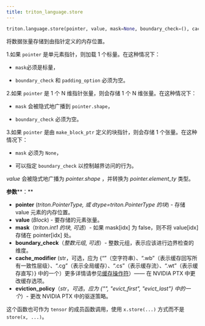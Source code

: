 ```yaml
---
title: triton_language.store
---
```


```python
triton.language.store(pointer, value, mask=None, boundary_check=(), cache_modifier='', eviction_policy='')
```


将数据张量存储到由指针定义的内存位置。


1.如果 `pointer` 是单元素指针，则加载 1 个标量。在这种情况下：

* `mask`必须是标量，

    

* `boundary_check` 和 `padding_option` 必须为空。

2.如果 `pointer` 是 1 个 N 维指针张量，则会存储 1 个 N 维张量。在这种情况下：

* `mask` 会被隐式地广播到 `pointer.shape`，

   

* `boundary_check` 必须为空。

   

3.如果 `pointer` 是由 `make_block_ptr` 定义的块指针，则会存储 1 个张量。在这种情况下：

* `mask` 必须为 `None`，

    

* 可以指定 `boundary_check` 以控制越界访问的行为。

*value* 会被隐式地广播为 *pointer.shape* ，并转换为 *pointer.element_ty* 类型。


**参数****：**

* **pointer** (*triton.PointerType, 或 dtype=triton.PointerType 的块*) - 存储 value 元素的内存位置。
* **value** (*Block*) - 要存储的元素张量。
* **mask**（*triton.int1 的块*, *可选*）- 如果 mask[idx] 为 false，则不将 value[idx] 存储在 pointer[idx] 处。
* **boundary_check**（*整数元组*, *可选*）- 整数元组，表示应该进行边界检查的维度。
* **cache_modifier** (str，可选，应为 {“”（空字符串）、“.wb”（表示缓存回写所有一致性层级）、“.cg”（表示全局缓存）、“.cs”（表示缓存流）、“.wt”（表示缓存直写）} 中的一个）更多详情请参见[缓存操作符](https://docs.nvidia.com/cuda/parallel-thread-execution/index.html#cache-operators)）—— 在 NVIDIA PTX 中更改缓存选项。
* **eviction_policy**（*str*，*可选*，*应为 {"", "evict_first", "evict_last"} 中的一个*）- 更改 NVIDIA PTX 中的驱逐策略。

这个函数也可作为 `tensor` 的成员函数调用，使用 `x.store(...)` 方式而不是 `store(x, ...)`。


